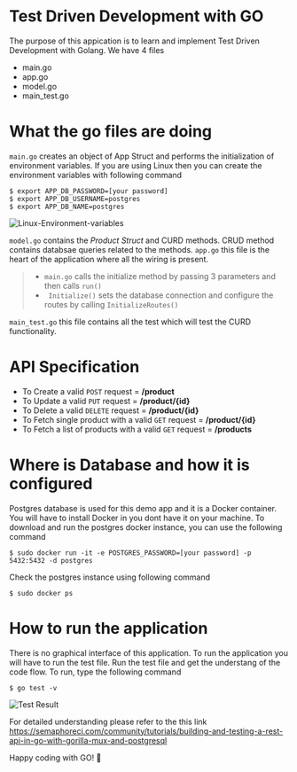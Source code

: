 # Test Driven Development with GO
The purpose of this appication is to learn and implement Test Driven Development with Golang. 
We have 4 files
- main.go
- app.go
- model.go
- main_test.go

# What the go files are doing  

```main.go``` creates an object of App Struct and performs the initialization of environment variables. If you are using Linux then you can create the environment variables with following command

```shell
$ export APP_DB_PASSWORD=[your password]
$ export APP_DB_USERNAME=postgres
$ export APP_DB_NAME=postgres 
```
![Linux-Environment-variables](https://i.ibb.co/TYdYFpb/Screenshot-env-var.png)

```model.go``` contains the *Product Struct* and CURD methods. CRUD method contains databsae queries related to the methods.
```app.go``` this file is the heart of the application where all the wiring is present. 
> - ```main.go``` calls the initialize method by passing 3 parameters and then calls ```run()``` 
> - ``` Initialize()``` sets the database connection and configure the routes by calling ```InitializeRoutes()``` 

```main_test.go```  this file contains all the test which will test the CURD functionality. 

# API Specification
    
- To Create a valid ```POST``` request = **/product**
- To Update a valid ```PUT``` request = **/product/{id}**
- To Delete a valid ```DELETE``` request = **/product/{id}**
- To Fetch single product with a valid ```GET``` request = **/product/{id}**
- To Fetch a list of products with a valid ```GET``` request = **/products**
    
# Where is Database and how it is configured

Postgres database is used for this demo app and it is a Docker container. 
You will have to install Docker in you dont have it on your machine.
To download and run the postgres docker instance, you can use the following command
```shell
$ sudo docker run -it -e POSTGRES_PASSWORD=[your password] -p 5432:5432 -d postgres
```
Check the postgres instance using following command
```shell
$ sudo docker ps
```

# How to run the application
There is no graphical interface of this application. To run the application you will have to run the test file.
Run the test file and get the understang of the code flow. 
To run, type the following command
```shell 
$ go test -v 
```

![Test Result](https://i.ibb.co/jD2LxCG/Go-Test-Result.png)

For detailed understanding please refer to the this link
https://semaphoreci.com/community/tutorials/building-and-testing-a-rest-api-in-go-with-gorilla-mux-and-postgresql

Happy coding with GO! :herb:

